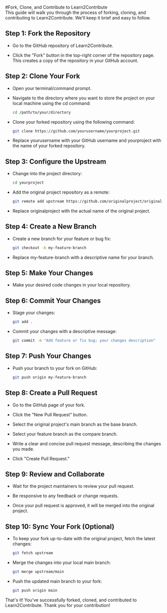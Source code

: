 #Fork, Clone, and Contribute to Learn2Contribute <br/>
This guide will walk you through the process of forking, cloning, and contributing to Learn2Contribute. We'll keep it brief and easy to follow.

## Step 1: Fork the Repository
- Go to the GitHub repository of Learn2Contribute.

- Click the "Fork" button in the top-right corner of the repository page. This creates a copy of the repository in your GitHub account.

## Step 2: Clone Your Fork
- Open your terminal/command prompt.

- Navigate to the directory where you want to store the project on your local machine using the cd command:

  ```bash
  cd /path/to/your/directory
  ```
  
- Clone your forked repository using the following command:

  ```bash
  git clone https://github.com/yourusername/yourproject.git
  ```

- Replace yourusername with your GitHub username and yourproject with the name of your forked repository.

## Step 3: Configure the Upstream
- Change into the project directory:

  ```bash
  cd yourproject
  ```
- Add the original project repository as a remote:

  ```bash
  git remote add upstream https://github.com/originalproject/originalproject.git
  ```
- Replace originalproject with the actual name of the original project.

## Step 4: Create a New Branch
- Create a new branch for your feature or bug fix:

  ```bash
  git checkout -b my-feature-branch
  ```
- Replace my-feature-branch with a descriptive name for your branch.

## Step 5: Make Your Changes
- Make your desired code changes in your local repository.
## Step 6: Commit Your Changes
- Stage your changes:

  ```bash
  git add .
  ```
- Commit your changes with a descriptive message:

  ```bash
  git commit -m "Add feature or fix bug: your changes description"
  ```
## Step 7: Push Your Changes
- Push your branch to your fork on GitHub:

  ```bash
  git push origin my-feature-branch
  ```
## Step 8: Create a Pull Request
- Go to the GitHub page of your fork.

- Click the "New Pull Request" button.

- Select the original project's main branch as the base branch.

- Select your feature branch as the compare branch.

- Write a clear and concise pull request message, describing the changes you made.

- Click "Create Pull Request."

## Step 9: Review and Collaborate
- Wait for the project maintainers to review your pull request.

- Be responsive to any feedback or change requests.

- Once your pull request is approved, it will be merged into the original project.

## Step 10: Sync Your Fork (Optional)
- To keep your fork up-to-date with the original project, fetch the latest changes:

  ```bash
  git fetch upstream
  ```
- Merge the changes into your local main branch:

  ```bash
  git merge upstream/main
  ```
- Push the updated main branch to your fork:

  ```bash
  git push origin main
  ```
That's it! You've successfully forked, cloned, and contributed to Learn2Contribute. Thank you for your contribution!
